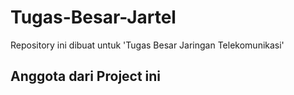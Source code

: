 # Tugas-Besar-Jartel

Repository ini dibuat untuk 'Tugas Besar Jaringan Telekomunikasi'

## Anggota dari Project ini
